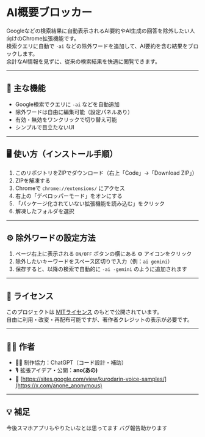 # AI概要ブロッカー

Googleなどの検索結果に自動表示されるAI要約やAI生成の回答を除外したい人向けのChrome拡張機能です。  
検索クエリに自動で `-ai` などの除外ワードを追加して、AI要約を含む結果をブロックします。  
余計なAI情報を見ずに、従来の検索結果を快適に閲覧できます。

---

## 🔧 主な機能

- Google検索でクエリに `-ai` などを自動追加
- 除外ワードは自由に編集可能（設定パネルあり）
- 有効・無効をワンクリックで切り替え可能
- シンプルで目立たないUI

---

## 🖥️ 使い方（インストール手順）

1. このリポジトリをZIPでダウンロード（右上「Code」→「Download ZIP」）
2. ZIPを解凍する
3. Chromeで `chrome://extensions/` にアクセス
4. 右上の「デベロッパーモード」をオンにする
5. 「パッケージ化されていない拡張機能を読み込む」をクリック
6. 解凍したフォルダを選択

---

## ⚙️ 除外ワードの設定方法

1. ページ右上に表示される `ON/OFF` ボタンの横にある ⚙️ アイコンをクリック
2. 除外したいキーワードをスペース区切りで入力（例：`ai gemini`）
3. 保存すると、以降の検索で自動的に `-ai -gemini` のように追加されます

---

## 🧾 ライセンス

このプロジェクトは [MITライセンス](LICENSE) のもとで公開されています。  
自由に利用・改変・再配布可能ですが、著作者クレジットの表示が必要です。

---

## 🙋‍♀️ 作者

- 🧑‍🎤 制作協力：ChatGPT（コード設計・補助）
- 🎙️ 拡張アイデア・公開：**ano(あの)**
- 🔗 [https://sites.google.com/view/kurodarin-voice-samples/](https://x.com/anone_anonymous)

---

## 💡 補足

今後スマホアプリもやりたいなとは思ってます
バグ報告助かります

